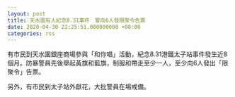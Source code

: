 ```yaml
---
layout: post
title: 天水圍有人紀念8.31事件　警向6人發限聚令告票
date: 2020-04-30 22:25:51.000000000 +08:00
categories: rss
---
```


有市民到天水圍銀座商場參與「和你唱」活動，紀念8.31港鐵太子站事件發生近8個月。防暴警員先後舉起黃旗和藍旗，制服和帶走至少一人，至少向6人發出「限聚令」告票。

另外，有市民到太子站外獻花，大批警員在場戒備。
